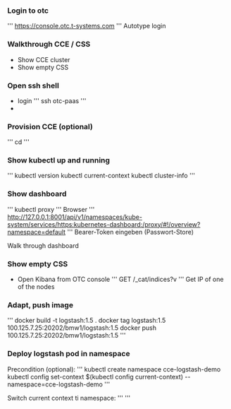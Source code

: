 ### Login to otc
'''
https://console.otc.t-systems.com
'''
Autotype login

### Walkthrough CCE / CSS
- Show CCE cluster
- Show empty CSS 

### Open ssh shell
- login
'''
ssh otc-paas
'''
- 

### Provision CCE (optional)
'''
cd 
'''


### Show kubectl up and running
'''
kubectl version
kubectl current-context
kubectl cluster-info
'''

### Show dashboard
'''
kubectl proxy
'''
Browser
'''
http://127.0.0.1:8001/api/v1/namespaces/kube-system/services/https:kubernetes-dashboard:/proxy/#!/overview?namespace=default
'''
Bearer-Token eingeben (Passwort-Store)

Walk through dashboard


### Show empty CSS
- Open Kibana from OTC console 
'''
GET /_cat/indices?v
'''
Get IP of one of the nodes

### Adapt, push image
'''
docker build -t logstash:1.5 .
docker tag logstash:1.5 100.125.7.25:20202/bmw1/logstash:1.5
docker push 100.125.7.25:20202/bmw1/logstash:1.5
'''

### Deploy logstash pod in namespace
Precondition (optional):
'''
kubectl create namespace cce-logstash-demo
kubectl config set-context $(kubectl config current-context) --namespace=cce-logstash-demo
'''

Switch current context ti namespace:
'''
'''